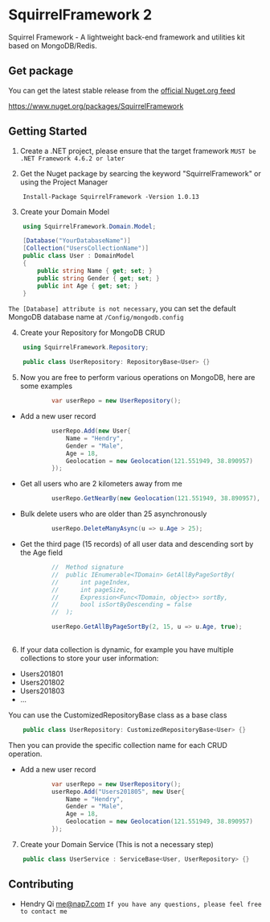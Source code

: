 SquirrelFramework 2
=================
Squirrel Framework - A lightweight back-end framework and utilities kit based on MongoDB/Redis.

Get package
------------
You can get the latest stable release from the [official Nuget.org feed](https://www.nuget.org/packages/SquirrelFramework)

https://www.nuget.org/packages/SquirrelFramework

## Getting Started
1. Create a .NET project, please ensure that the target framework `MUST be .NET Framework 4.6.2 or later`

2. Get the Nuget package by searcing the keyword "SquirrelFramework" or using the Project Manager
```Shell
    Install-Package SquirrelFramework -Version 1.0.13
```

3. Create your Domain Model
```C#
    using SquirrelFramework.Domain.Model;

    [Database("YourDatabaseName")]
    [Collection("UsersCollectionName")]
    public class User : DomainModel
    {
        public string Name { get; set; }
        public string Gender { get; set; }
        public int Age { get; set; }
    }
```
`The [Database] attribute is not necessary`, you can set the default MongoDB database name at `/Config/mongodb.config`

4. Create your Repository for MongoDB CRUD
```C#
    using SquirrelFramework.Repository;

    public class UserRepository: RepositoryBase<User> {}
```

5. Now you are free to perform various operations on MongoDB, here are some examples
```C#
            var userRepo = new UserRepository();
```

* Add a new user record
```C#
            userRepo.Add(new User{
                Name = "Hendry",
                Gender = "Male",
                Age = 18,
                Geolocation = new Geolocation(121.551949, 38.890957) 
            });
```

* Get all users who are 2 kilometers away from me
```C#
            userRepo.GetNearBy(new Geolocation(121.551949, 38.890957), 2000);
```

* Bulk delete users who are older than 25 asynchronously
```C#
            userRepo.DeleteManyAsync(u => u.Age > 25);
```

* Get the third page (15 records) of all user data and descending sort by the Age field 
```C#
            //  Method signature 
            //  public IEnumerable<TDomain> GetAllByPageSortBy(
            //      int pageIndex, 
            //      int pageSize, 
            //      Expression<Func<TDomain, object>> sortBy, 
            //      bool isSortByDescending = false
            //  );

            userRepo.GetAllByPageSortBy(2, 15, u => u.Age, true);
            
```

6. If your data collection is dynamic, for example you have multiple collections to store your user information:
* Users201801
* Users201802
* Users201803
* ...

You can use the CustomizedRepositoryBase class as a base class
```C#
    public class UserRepository: CustomizedRepositoryBase<User> {}
```
Then you can provide the specific collection name for each CRUD operation.

* Add a new user record
```C#
            var userRepo = new UserRepository();
            userRepo.Add("Users201805", new User{
                Name = "Hendry",
                Gender = "Male",
                Age = 18,
                Geolocation = new Geolocation(121.551949, 38.890957) 
            });
```

7. Create your Domain Service (This is not a necessary step)
```C#
    public class UserService : ServiceBase<User, UserRepository> {}
```

Contributing
------------

* Hendry Qi              me@nap7.com
`If you have any questions, please feel free to contact me`
